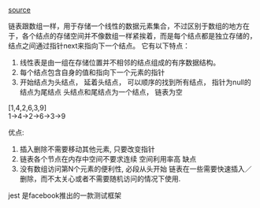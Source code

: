 [source](https://github.com/trekhleb/javascript-algorithms)

链表跟数组一样，用于存储一个线性的数据元素集合，不过区别于数组的地方在于，各个结点的存储空间并不像数组一样紧挨着，而是每个结点都是独立存储的， 结点之间通过指针next来指向下一个结点。
它有以下特点：
1. 线性表是由一组在存储位置并不相邻的结点组成的有序数据结构。
2. 每个结点包含自身的值和指向下一个元素的指针
3. 开始结点为头结点， 延着头结点， 可以顺序的找到所有结点， 指针为null的结点为尾结点
头结点和尾结点为一个结点， 链表为空

[1,4,2,6,3,9]     
1->4->2->6->3->9

优点:
  1. 插入删除不需要移动其他元素, 只要改变指针
  2. 链表各个节点在内存中空间不要求连续 空间利用率高
缺点
  1. 没有数组访问第N个元素的便利性, 必段从头开始
链表在一些需要快速插入／删除，而不太关心或者不需要随机访问的情况下使用.


jest 是facebook推出的一款测试框架

